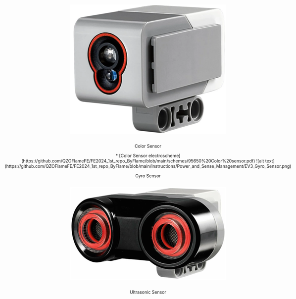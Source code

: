 <div align = center style="display: flex; flex-direction: column; align-items: center; justify-content: center;">
  
![alt text](https://github.com/QZOFlameFE/FE2024_1st_repo_ByFlame/blob/main/Instructions/Power_and_Sense_Management/EV3_Color_Sensor.png)
<p>Color Sensor</p>
* [Color Sensor electroscheme](https://github.com/QZOFlameFE/FE2024_1st_repo_ByFlame/blob/main/schemes/95650%20Color%20sensor.pdf)
![alt text](https://github.com/QZOFlameFE/FE2024_1st_repo_ByFlame/blob/main/Instructions/Power_and_Sense_Management/EV3_Gyro_Sensor.png)
<p>Gyro Sensor</p>

![alt text](https://github.com/QZOFlameFE/FE2024_1st_repo_ByFlame/blob/main/Instructions/Power_and_Sense_Management/EV3_Ultrasonic_Sensor.png)
<p>Ultrasonic Sensor</p>

